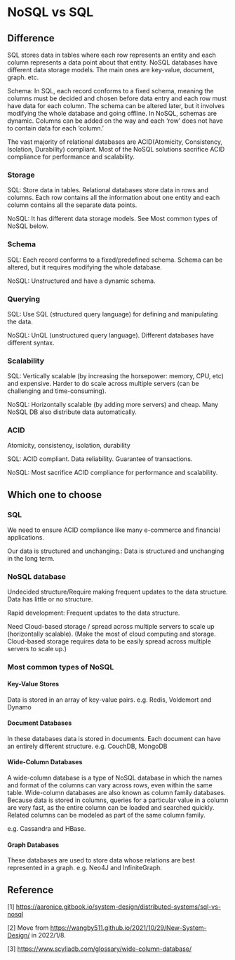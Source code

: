 # NoSQL vs SQL

## Difference

SQL stores data in tables where each row represents an entity and each column represents a data point about that entity. NoSQL databases have different data storage models. The main ones are key-value, document, graph. etc.

Schema: In SQL, each record conforms to a fixed schema, meaning the columns must be decided and chosen before data entry and each row must have data for each column. The schema can be altered later, but it involves modifying the whole database and going offline. In NoSQL, schemas are dynamic. Columns can be added on the way and each ‘row’ does not have to contain data for each ‘column.’

The vast majority of relational databases are ACID(Atomicity, Consistency, Isolation, Durability) compliant. Most of the NoSQL solutions sacrifice ACID compliance for performance and scalability.

### Storage

SQL: Store data in tables. Relational databases store data in rows and columns. Each row contains all the information about one entity and each column contains all the separate data points.

NoSQL: It has different data storage models. See Most common types of NoSQL below.

### Schema

SQL: Each record conforms to a fixed/predefined schema. Schema can be altered, but it requires modifying the whole database.

NoSQL: Unstructured and have a dynamic schema.

### Querying

SQL: Use SQL (structured query language) for defining and manipulating the data.

NoSQL: UnQL (unstructured query language). Different databases have different syntax.

### Scalability

SQL: Vertically scalable (by increasing the horsepower: memory, CPU, etc) and expensive. Harder to do scale across multiple servers (can be challenging and time-consuming).

NoSQL: Horizontally scalable (by adding more servers) and cheap. Many NoSQL DB also distribute data automatically.

### ACID

Atomicity, consistency, isolation, durability

SQL: ACID compliant. Data reliability. Guarantee of transactions.

NoSQL: Most sacrifice ACID compliance for performance and scalability.

## Which one to choose

### SQL

We need to ensure ACID compliance like many e-commerce and financial applications.

Our data is structured and unchanging.: Data is structured and unchanging in the long term.

### NoSQL database

Undecided structure/Require making frequent updates to the data structure. Data has little or no structure.

Rapid development: Frequent updates to the data structure.

Need Cloud-based storage / spread across multiple servers to scale up (horizontally scalable). (Make the most of cloud computing and storage. Cloud-based storage requires data to be easily spread across multiple servers to scale up.)

### Most common types of NoSQL

#### Key-Value Stores

Data is stored in an array of key-value pairs.
e.g. Redis, Voldemort and Dynamo

#### Document Databases

In these databases data is stored in documents. Each document can have an entirely different structure.
e.g. CouchDB, MongoDB

#### Wide-Column Databases

A wide-column database is a type of NoSQL database in which the names and format of the columns can vary across rows, even within the same table. Wide-column databases are also known as column family databases. Because data is stored in columns, queries for a particular value in a column are very fast, as the entire column can be loaded and searched quickly. Related columns can be modeled as part of the same column family.

e.g. Cassandra and HBase.

#### Graph Databases

These databases are used to store data whose relations are best represented in a graph.
e.g. Neo4J and InfiniteGraph.

## Reference

[1] <https://aaronice.gitbook.io/system-design/distributed-systems/sql-vs-nosql>

[2] Move from <https://wangby511.github.io/2021/10/29/New-System-Design/> in 2022/1/8.

[3] <https://www.scylladb.com/glossary/wide-column-database/>
